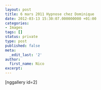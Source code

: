 ```yaml
---
layout: post
title: 6 mars 2011 Hypnose chez Dominique
date: 2012-03-13 15:30:07.000000000 +01:00
categories:
- Images
tags: []
status: private
type: post
published: false
meta:
  _edit_last: '2'
author:
  first_name: Nico
excerpt:
---
```

<p>[nggallery id=2]</p>
